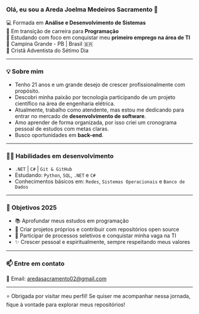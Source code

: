 ### Olá, eu sou a Areda Joelma Medeiros Sacramento 👋

💻 Formada em **Análise e Desenvolvimento de Sistemas**  
🌱 Em transição de carreira para **Programação**  
🚀 Estudando com foco em conquistar meu **primeiro emprego na área de TI**  
📍 Campina Grande - PB | Brasil 🇧🇷  
🙏 Cristã Adventista do Sétimo Dia  

---

### 💡 Sobre mim

- Tenho 21 anos e um grande desejo de crescer profissionalmente com propósito.
- Descobri minha paixão por tecnologia participando de um projeto científico na área de engenharia elétrica.
- Atualmente, trabalho como atendente, mas estou me dedicando para entrar no mercado de **desenvolvimento de software**.
- Amo aprender de forma organizada, por isso criei um cronograma pessoal de estudos com metas claras.
- Busco oportunidades em **back-end**.

---

### 👩‍💻 Habilidades em desenvolvimento

- `.NET` | `C#` | `Git & GitHub` 
- Estudando: `Python`, `SQL`, `.NET` e `C#`
- Conhecimentos básicos em: `Redes`, `Sistemas Operacionais` e `Banco de Dados`

---

### 🎯 Objetivos 2025

- 📚 Aprofundar meus estudos em programação
- 🧠 Criar projetos próprios e contribuir com repositórios open source
- 🧪 Participar de processos seletivos e conquistar minha vaga na TI
- ✨ Crescer pessoal e espiritualmente, sempre respeitando meus valores

---

### 📫 Entre em contato

📧 Email: aredasacramento02@gmail.com

---

⭐ Obrigada por visitar meu perfil! Se quiser me acompanhar nessa jornada, fique à vontade para explorar meus repositórios!
